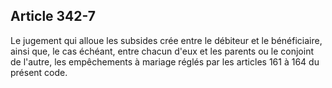 Article 342-7
----
Le jugement qui alloue les subsides crée entre le débiteur et le bénéficiaire,
ainsi que, le cas échéant, entre chacun d'eux et les parents ou le conjoint de
l'autre, les empêchements à mariage réglés par les articles 161 à 164 du présent
code.
